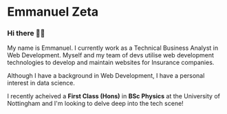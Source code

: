 # **Emmanuel Zeta**

### Hi there 👋🏾

My name is Emmanuel. I currently work as a Technical Business Analyst in Web Development. Myself and my team of devs utilise web development technologies to develop and maintain websites for Insurance companies.

Although I have a background in Web Development, I have a personal interest in data science.

I recently acheived a **First Class (Hons)** in **BSc Physics** at the University of Nottingham and I'm looking to delve deep into the tech scene!
<!--
**eazeta/eazeta** is a ✨ _special_ ✨ repository because its `README.md` (this file) appears on your GitHub profile.

Here are some ideas to get you started:

- 🔭 I’m currently working on ...
- 🌱 I’m currently learning ...
- 👯 I’m looking to collaborate on ...
- 🤔 I’m looking for help with ...
- 💬 Ask me about ...
- 📫 How to reach me: ...
- 😄 Pronouns: ...
- ⚡ Fun fact: ...
-->
